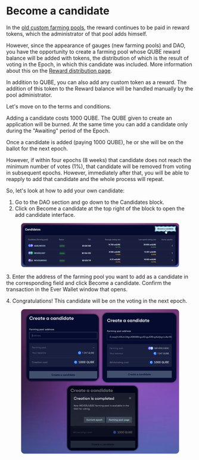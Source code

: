 # Become a candidate

In the [old custom farming pools](../../farming/old-farming/), the reward continues to be paid in reward tokens, which the administrator of that pool adds himself.

However, since the appearance of gauges (new farming pools) and DAO, you have the opportunity to create a farming pool whose QUBE reward balance will be added with tokens, the distribution of which is the result of voting in the Epoch, in which this candidate was included. More information about this on the [Reward distribution page](../../farming/concepts/reward-distribution.md).

In addition to QUBE, you can also add any custom token as a reward. The addition of this token to the Reward balance will be handled manually by the pool administrator.

Let's move on to the terms and conditions.

Adding a candidate costs 1000 QUBE. The QUBE given to create an application will be burned. At the same time you can add a candidate only during the "Awaiting" period of the Epoch.

Once a candidate is added (paying 1000 QUBE), he or she will be on the ballot for the next epoch.

However, if within four epochs (8 weeks) that candidate does not reach the minimum number of votes (1%), that candidate will be removed from voting in subsequent epochs. However, immediately after that, you will be able to reapply to add that candidate and the whole process will repeat.

So, let's look at how to add your own candidate:

1. Go to the DAO section and go down to the Candidates block.
2. Click on Become a candidate at the top right of the block to open the add candidate interface.

<figure><img src="../../../.gitbook/assets/image (37) (1).png" alt=""><figcaption></figcaption></figure>

3\. Enter the address of the farming pool you want to add as a candidate in the corresponding field and click Become a candidate. Confirm the transaction in the Ever Wallet window that opens.

4\. Congratulations! This candidate will be on the voting in the next epoch.

<figure><img src="../../../.gitbook/assets/image (32) (3).png" alt=""><figcaption></figcaption></figure>
